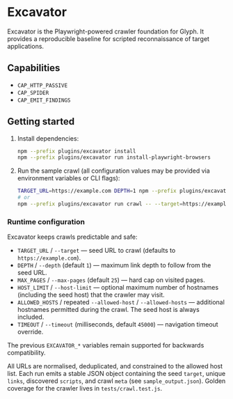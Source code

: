# Excavator

Excavator is the Playwright-powered crawler foundation for Glyph. It provides a reproducible baseline for scripted reconnaissance of target applications.

## Capabilities
- `CAP_HTTP_PASSIVE`
- `CAP_SPIDER`
- `CAP_EMIT_FINDINGS`

## Getting started
1. Install dependencies:
   ```bash
   npm --prefix plugins/excavator install
   npm --prefix plugins/excavator run install-playwright-browsers
   ```
2. Run the sample crawl (all configuration values may be provided via environment variables or CLI flags):
   ```bash
   TARGET_URL=https://example.com DEPTH=1 npm --prefix plugins/excavator run crawl
   # or
   npm --prefix plugins/excavator run crawl -- --target=https://example.com --depth=1
   ```

### Runtime configuration

Excavator keeps crawls predictable and safe:

- `TARGET_URL` / `--target` — seed URL to crawl (defaults to `https://example.com`).
- `DEPTH` / `--depth` (default `1`) — maximum link depth to follow from the seed URL.
- `MAX_PAGES` / `--max-pages` (default `25`) — hard cap on visited pages.
- `HOST_LIMIT` / `--host-limit` — optional maximum number of hostnames (including the seed host) that the crawler may visit.
- `ALLOWED_HOSTS` / repeated `--allowed-host` / `--allowed-hosts` — additional hostnames permitted during the crawl. The seed host is always included.
- `TIMEOUT` / `--timeout` (milliseconds, default `45000`) — navigation timeout override.

The previous `EXCAVATOR_*` variables remain supported for backwards compatibility.

All URLs are normalised, deduplicated, and constrained to the allowed host list. Each run emits a stable JSON object containing the seed `target`, unique `links`, discovered `scripts`, and crawl `meta` (see `sample_output.json`). Golden coverage for the crawler lives in `tests/crawl.test.js`.
